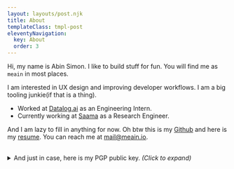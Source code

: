 ```yaml
---
layout: layouts/post.njk
title: About
templateClass: tmpl-post
eleventyNavigation:
  key: About
  order: 3
---
```


Hi, my name is Abin Simon. I like to build stuff for fun.
You will find me as `meain` in most places.

I am interested in UX design and improving developer workflows.
I am a big tooling junkie(if that is a thing).

- Worked at [Datalog.ai](https://www.linkedin.com/company/datalog.ai/about/) as an Engineering Intern.
- Currently working at [Saama](https://www.saama.com/) as a Research Engineer.

And I am lazy to fill in anything for now. Oh btw this is my [Github](https://github.com/meain) and here is my
[resume](https://assets.meain.io/meain_resume.pdf). You can reach me at [mail@meain.io](mailto:mail@meain.io).

<br>

<details>
<summary>And just in case, here is my PGP public key.<i> (Click to expand)</i></summary>
<pre>
-----BEGIN PGP PUBLIC KEY BLOCK-----

mQINBF6+kQcBEADpWLr2wCwJxCFVEisIuIuzkEj9GEdUF+Rds6FLjvAePU0lyq/L
yIfnH0MeuELiQ90h6C5vDtIvN1g7ptFZH3wGbZ6uOIYmbZMRfo3J3SsRml1832rY
8F1u/eg4IOhzavcYb3laVDNCzrR90YgoOHgw/SRgpNIH+wPp0cyP+H0fVLqLDYX6
aVpwC9t+iHvHQn5vEZVBPlQ+fbnr5efryAyi3eRRVGsR2eOZ270C0hDWE6ReTkAV
+qkpwLmtGCA2d+o7kvFvamHrbH1f/+LsOAk78xo8JUDdqGWf1N7aalWq6XbPaL5l
ObQ7DIF5AVllnn90/IBFQadPe12PsTcwK7Xv/8cJHRDEw/BPwOIGeYnmKTo0aB/U
a2oQ4/v4NkGnfsb1kudS4azWVa9SQGY5KKOdjDLRrxwdBloVHEUOQ9/WE4bsaIqO
CDySE/ww3dogbeiCP9Ok4tD4r9u5M5bmf73V+VMcox9vCufKdBGcBcHWvky24Vxg
fS3b7/2DdUJ56uXJBlU7+JwpB8hx8qJkn4iStPPLPlmbZXTMtT4Nhv0meDOL+Rqj
w+yLyLsl767hMdeV2DORJbn4KxzbGvHto7iBkPx+oAC1/uG8fgYif7GWw45I36nF
2tSIH5KD/lnUW70+CT3lk4vlEEzC89sChdK1d3fOjvJCmazCzztaemgbYwARAQAB
tBpBYmluIFNpbW9uIDxtYWlsQG1lYWluLmlvPokCVwQTAQgAQQIbAwULCQgHAgYV
CgkICwIEFgIDAQIeAQIXgAIZARYhBLK7ruYgNoZnWpKIc34uPHsyyONoBQJfEJNq
BQkEFLa7AAoJEH4uPHsyyONoX0cP/Ak9M1H3KCHbeDSl1z389gzSbQgRFbwzfERD
qtehaInt08NJ/vfC9VyMQyCqIRgAK1+51IMmzsnDpTLyh1CCkhDMthvneA21x2D/
Xie0TPaY0x4w7NmUg83kDDsEKJAnqSUJVgbU+Wcmj46LuHtn/5bXA1WBu5U9Yabk
a5nYEanhalOT25te3l6Jn6Zetovv7qMZX486Nzqm8fIpzjHc8x5DfPBgFUC66hzf
6B841uTFx8YaRI1bdQjhQ6GeGDTsznKy9evpNDtxNM9AZQtj024O60THvynWR8gY
qwLHCJain+uPPGIETyT84dvE/+gydQlsHb339z/YZHto46NVsPG+v+17T09oOTQF
nAHZJ+YndSn4aW7hh8fwEIecctwrRm78SThyU8RncB+MZJZEOWht41lSe5HO33n0
uqB6FnsHGss/rfyyu9wlokSD9UOhh/XcuZ1CDGsf5KvYA7liWt8MoKxYFFKT1j44
mBxFBNRJjkWxqPLOliweFufBtlRD1cTFh8arsdfs2CU3DYAV0LUavFeHafL/Aaas
urWYrydQHSTjkrYSBMOMgObNBDwe2bQbQJ/KyBk8R4N4f6MpYPwTX0GYu6B/s/f8
FT2oJDwxx+A/D+bY3hY4FwQrsaoa1xIXwSQEq/vu78lCmROpmTx+yQvWOVs1NA9T
S3TJF3A2tCJBYmluIFNpbW9uIDxhYmluc2ltb24xMEBnbWFpbC5jb20+iQJUBBMB
CAA+AhsDBQsJCAcCBhUKCQgLAgQWAgMBAh4BAheAFiEEsruu5iA2hmdakohzfi48
ezLI42gFAl8Qk2sFCQQUtrsACgkQfi48ezLI42ghvg/+MNkMD2QTUfa6ROIMN9KU
YfsbTJC7DtRX17bQoZ3QaNAHYtfhAxMBhZKZW2D2QDq/Woxd54AvDz+ibHiQfk1g
OKuF2kvt4zV0e5OmurBxP5SIkRuGMtHAi33n9/yLXPXmLFvJSSuW5yzoqAjOAuu1
gYQ/QRQ7EgD9JRDfIi4Rq/2UZ2/FzGC4Ml0VIZZbP1JqycPzMfKZWMQIr4R1KhIC
nEoR1Lyiqqya8ephd22ctjFJNQWpJF8yAqPDOp+LgJmhCek1WNW5RnArxVvoRJxP
jjmGJkk6rSAF9hmjsArwqzBZjWjzSV+/J8UmvVCrg0dJ+OAmnfxVWHRx4HK95EEQ
4T2pSW5MWWLIM5cZq3+b5Kor5GD9b/tDLdscDNZ5nBXnKsk2Ch76gwg11QZQei+w
3nLZUJkaKDb06XO3AWCAhftlZqPxnfjxifgzSQ1YE1os/0fMUinXP8MeAjch0x9b
i/B1EPNYtJU3NMwtltswmTDjuMivTXcNVyP9QTGaA7gNhRt1LGUrlyWL0h39TpQw
uffmSioXwwxCTdXuAkv3BsJa4m8IBa9kUQBkspj9JigTZxOhuZygDztAHCeo/Wmh
nMrdZaKEWtmyNjKXMUGg7DFA6qXUrLoma40XgP05WGPJSfjPOssRH6DSUGBpJMKV
ukpUh9d3vDCoaHl+J2CqfQm5Ag0EXr6RBwEQAOtbTf7DYXTv1pr6ChZMM64f0xOx
XuWk0qB+R+DoofNf6iRN3tLY6VQbXohWpi1FbFuzC9bOVLseMVnTHhF1xcPa3oBQ
SX07Idscl3DuGcYITY+NPlX0UUmlNQH1sECK8hzZFcIq1+BuU4t4ob1Bhs79QcnL
zjTdHL/by9tkbx+yUnjzub6pNC/QLNza0/3E3vJDa7qMGQFVGzVHJv0+0YMh0Dpv
IrZkH4l/uve+MMyauOLGu8azgyaIH3iy8GI9FWtT5zHc/4OE1QEEOK1XaRLjo6Hg
JHBLN0v+l1g+AxPb13VbdYElTo98b54CCR45PcKI8T5qbuG4rOBghCL5yJKDY9FG
VNl7NXzuffmPQ9QcXAIIM7xciG03X29lfKPKeTQw7kwZIj7e285Xez7mzIKrityR
fE9MifNFRER7cuF0fzkBMcLbkwJ13IkcTF2jaQwfffjxuu8GdlS3BUnd6jlX35sX
wvSuORoEnUyr/YsqywgtvMVMQZ8D1vmP1Ba5p3SZ/mBDx44/2WJaewB5//+lK7w4
wQmhrSf71joGeEt9RSUuJ8RpWqcEna3DsPRAu/u/XxcYAUslGNuIkVR12wewTFaN
i4a4HKqFAZ/xe90kwKgkpEJghhBNb3UGlSw2hksaQ9Gei01jDYxu01SshSa479eD
LyR/znDvxGn83NWpABEBAAGJAjwEGAEIACYCGwwWIQSyu67mIDaGZ1qSiHN+Ljx7
MsjjaAUCXxCTawUJBBS2vAAKCRB+Ljx7MsjjaL7LD/9OPewCxyWHfi0A1L6xNnnE
qKyANLB9qxzarmOoPGKydC2jaJT4s8PJfrJT8v/zzNVIUh//b5BdWFapgQkDSOCi
DE9jKUQ0mmT0pxtIOrfBrEu3wXFKd1bh50w9abL6x75nZUXLGEV44N9lF1xgmkgi
YiwgLIylz7e1kDA9Jhx9d4IV9dS6QufcZ+GHnHW2UJ4CtA2HvXE8jsj9UmzI5CXp
qt5kW75kaByUYxyEXfx4D11cxjNvZw9Tig5Q/DF7//9Md8b52V/M+NtSEuZzzTCo
rSOpDoGu617fcKJF7o2C2DLS1xHdoF9REinO5AU6u4AcShQsVJe03YrfYzIgvkBk
2qiL50ClFIrRgfhKCtHgynsLgbUsScM5o9EbjSrgHPwa6eievlKhYyfc+oqcG+/n
Qtwu2PoOiyubKydSBPnHr0TMcjsvKdIjCG3s0EWXkCwsOB+06RsKkYf1PH3KrDsE
1QkC7MROlW2ZC2SXCJgWy/7yv6Xc5MOUYzGj3klFFNyc52YL4YuqHEeG0iH9KmUZ
duUSKv9jYzbMneHG5jR4bZ1l/Yu6ITGxmIzzq/nDcZP6DrSMucaojpD39/HJ96OV
TDnIASsjhQSmr3hzQ1KMbt5HQtny9Hy5Q8PDK9JvmgVHlMKBBC6GR63JVEISLH2o
Uj7hgoRbaTrZ+JfyVF1dAw==
=1yXI
-----END PGP PUBLIC KEY BLOCK-----
</pre>
</details>
